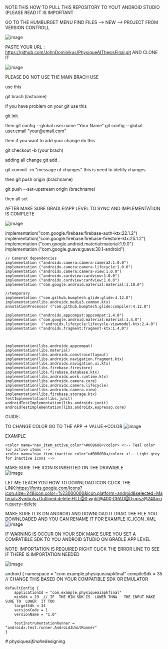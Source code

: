 
  NOTE:THIS   HOW TO PULL  THIS REPOSITORY   TO  YOUT ANDROID  STUDIO (PLEASE READ IT IS  IMPORTANT 
  
   GO  TO THE   HUMBURGET  MENU  FIND   FILES  --> NEW  -->  PROJECT  FROM VERSION CONTROLL

![image](https://github.com/user-attachments/assets/fce801d9-1d5f-4fe0-8e83-80b48b1eb40a)


PASTE YOUR  URL   :  https://github.com/JohnDominikus/PhysiqueAIThesisFinal.git
 AND CLONE  IT

  ![image](https://github.com/user-attachments/assets/d9f64f32-0fa9-41e5-ada1-d1401b989557)
  
 PLEASE  DO  NOT USE THE MAIN BRACH  USE  

use  this   

 git brach (lastname)
 
  if  you  have problem  on your git  use  this

  git init

  then
git config --global user.name "Your Name"
git config --global user.email "your@email.com"


then  if  you want to add your  change  do  this   

git checkout -b (your brach)

adding all   change
git add .


 git commit -m "message of changes"  this is need  to idetify changes 

then  git push origin (brachname)

git push --set-upstream origin (brachname)


 then  all set


  AFTER  MAKE SURE  GRADLE(APP LEVEL TO  SYNC AND   IMPLEMENTATION IS COMPLETE
  
  ![image](https://github.com/user-attachments/assets/12ea4548-da45-4d8f-a2cc-2bd452bdcfc4)


  implementation("com.google.firebase:firebase-auth-ktx:22.1.2")
    implementation("com.google.firebase:firebase-firestore-ktx:25.1.2")
    implementation ("com.google.android.material:material:1.9.0")
    implementation ("com.google.guava:guava:30.1-android")

    // CameraX dependencies
    implementation ("androidx.camera:camera-camera2:1.0.0")
    implementation ("androidx.camera:camera-lifecycle:1.0.0")
    implementation ("androidx.camera:camera-view:1.0.0")
    implementation ("androidx.cardview:cardview:1.0.0")
    implementation ("androidx.cardview:cardview:1.0.0")
    implementation ("com.google.android.material:material:1.10.0")

    //temporary
    implementation ("com.github.bumptech.glide:glide:4.12.0")
    implementation(libs.androidx.media3.common.ktx)
    annotationProcessor ("com.github.bumptech.glide:compiler:4.12.0")

    implementation ("androidx.appcompat:appcompat:1.4.0")
    implementation ("com.google.android.material:material:1.4.0")
    implementation  ("androidx.lifecycle:lifecycle-viewmodel-ktx:2.4.0")
    implementation ("androidx.fragment:fragment-ktx:1.4.0")



    implementation(libs.androidx.appcompat)
    implementation(libs.material)
    implementation(libs.androidx.constraintlayout)
    implementation(libs.androidx.navigation.fragment.ktx)
    implementation(libs.androidx.navigation.ui.ktx)
    implementation(libs.firebase.firestore)
    implementation(libs.firebase.database.ktx)
    implementation(libs.androidx.work.runtime.ktx)
    implementation(libs.androidx.camera.core)
    implementation(libs.androidx.camera.lifecycle)
    implementation(libs.androidx.camera.view)
    implementation(libs.firebase.storage.ktx)
    testImplementation(libs.junit)
    androidTestImplementation(libs.androidx.junit)
    androidTestImplementation(libs.androidx.espresso.core)






   GUIDE:

   TO CHANGE COLOR GO TO THE    APP -> VALUE->COLOR
   ![image](https://github.com/user-attachments/assets/87bb0318-d39f-4972-92e9-8bf66308eb01)

   EXAMPLE

    <color name="nav_item_active_color">#009688</color> <!-- Teal color for active items -->
    <color name="nav_item_inactive_color">#B0B0B0</color> <!-- Light grey for inactive icons -->


   MAKE SURE THE  ICON IS  INSERTED ON THE DRAWABLE   
   ![image](https://github.com/user-attachments/assets/4d4bf319-de78-466d-bd19-f8ec8b206abc)


   LET  ME TEACH  YOU HOW TO DOWNLOAD ICON   CLICK THE LINK:https://fonts.google.com/icons?icon.size=24&icon.color=%23000000&icon.platform=android&selected=Material+Symbols+Outlined:delete:FILL@0;wght@400;GRAD@0;opsz@24&icon.query=delete

   MAKE SURE   IT IS  ON  ANDROID AND  DOWNLOAD IT  DRAG  THE  FILE YOU  DOWNLOADED AND YOU CAN RENAME IT   FOR EXAMPLE   IC_ICON .XML
   ![image](https://github.com/user-attachments/assets/cbbd2d0b-f8cc-4261-a5f4-9ac6ef73d75a)



   IF WARNING IS OCCUR ON YOUR SDK  MAKE SURE YOU SET A COMPATIBLE SDK  TO YOU ANDROID STUDIO  ON  GRADLE APP LEVEL

  NOTE: IMPORTATION IS  REQUIRED  RIGHT CLICK THE ERROR  LINE  TO SEE  IF THERE IS  IMPORTATION NEEDED

  ![image](https://github.com/user-attachments/assets/108c4f66-36e4-47a4-abfc-409e0e67dd34)

   

android {
    namespace = "com.example.physiqueaiapkfinal"
    compileSdk = 35   // CHANGE  THIS BASED ON YOUR  COMPATIBLE SDK OR EMULATOR

    defaultConfig {
        applicationId = "com.example.physiqueaiapkfinal"
        minSdk = 29  // IF  THE MIN SDK IS  LOWER THNA   THE INPUT MAKE SURE TO  LOWER  IT TOO
        targetSdk = 34
        versionCode = 1
        versionName = "1.0"

        testInstrumentationRunner = "androidx.test.runner.AndroidJUnitRunner"
    }








    

    
   

    
#   p h y s i q u e a i _ f i n a l _ r e d e s i g n i n g  
 